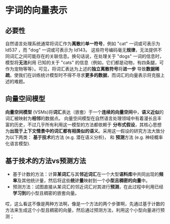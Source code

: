 # 字词的向量表示

## 必要性
自然语言处理系统通常将词汇作为**离散**的**单一符号**，例如 "cat" 一词或可表示为 Id537 ，而 "dog" 一词或可表示为 Id143。
这些符号编码毫无**规律**，无法提供不同词汇之间可能存在的关联信息。换句话说，在处理关于 "dogs" 一词的信息时，模型将**无法**利用
已知的关于 "cats" 的信息（例如，它们都是动物，有四条腿，可作为宠物等等）。可见，将词汇表达为上述的**独立离散符号**将**进一步**
导致**数据稀疏**，使我们在训练统计模型时不得不寻求**更多的数据**，而词汇的向量表示将克服上述的难题。

## 向量空间模型
**向量空间模型** (VSMs)将**词汇**表达（嵌套）于一个**连续的向量空间**中，**语义近似**的词汇被映射为**相邻**的数据点。
向量空间模型在自然语言处理领域中有着漫长且丰富的历史，不过几乎所有利用这一模型的方法都依赖于 **分布式假设**，其核心思想
为**出现于上下文情景中的词汇都有相类似的语义**。采用这一假设的研究方法大致分为以下两类：
**基于技术**的方法 (e.g. 潜在语义分析)， 和 **预测**方法 (e.g. 神经概率化语言模型).

## 基于技术的方法vs预测方法
* 基于计数的方法：计算**某词汇**与其**邻近词汇**在一个大型**语料库**中共同出现的**频率**及其他统计量，然后将这些**统计量**映射到一个**小型且稠密的向量**中。
* 预测方法：试图直接从某词汇的邻近词汇对其进行**预测**，在此过程中利用已经**学习到**的小型且稠密的嵌套向量。 

哎，这么看这不像是两种方法啊，像是一个方法的两个步骤啊，先通过基于计数的方法来生成这个小型且稠密的向量，然后通过预测方法，利用这个小型向量进行预测；
